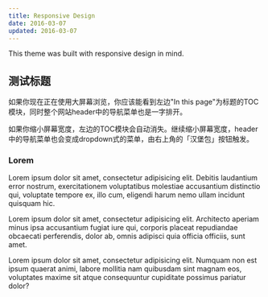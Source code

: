 ```yaml
---
title: Responsive Design
date: 2016-03-07
updated: 2016-03-07
---
```

This theme was built with responsive design in mind.

## 测试标题

如果你现在正在使用大屏幕浏览，你应该能看到左边"In this page"为标题的TOC模块，同时整个网站header中的导航菜单也是一字排开。

如果你缩小屏幕宽度，左边的TOC模块会自动消失。继续缩小屏幕宽度，header中的导航菜单也会变成dropdown式的菜单，由右上角的「汉堡包」按钮触发。

### Lorem

Lorem ipsum dolor sit amet, consectetur adipisicing elit. Debitis laudantium error nostrum, exercitationem voluptatibus molestiae accusantium distinctio qui, voluptate tempore ex, illo cum, eligendi harum nemo ullam incidunt quisquam hic.

Lorem ipsum dolor sit amet, consectetur adipisicing elit. Architecto aperiam minus ipsa accusantium fugiat iure qui, corporis placeat repudiandae obcaecati perferendis, dolor ab, omnis adipisci quia officia officiis, sunt amet.

Lorem ipsum dolor sit amet, consectetur adipisicing elit. Numquam non est ipsum quaerat animi, labore mollitia nam quibusdam sint magnam eos, voluptates maxime sit atque consequuntur cupiditate possimus pariatur dolor?